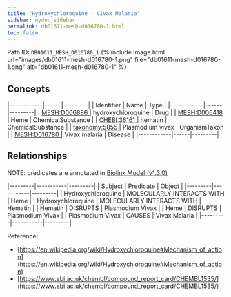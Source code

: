 ```yaml
---
title: "Hydroxychloroquine - Vivax Malaria"
sidebar: mydoc_sidebar
permalink: db01611-mesh-d016780-1.html
toc: false 
---
```



Path ID: `DB01611_MESH_D016780_1`
{% include image.html url="images/db01611-mesh-d016780-1.png" file="db01611-mesh-d016780-1.png" alt="db01611-mesh-d016780-1" %}

## Concepts

|------------|------|---------|
| Identifier | Name | Type    |
|------------|------|---------|
| <a href="https://identifiers.org/MESH:D006886">MESH:D006886 </a> | hydroxychloroquine | Drug |
| <a href="https://identifiers.org/MESH:D006418">MESH:D006418 </a> | Heme | ChemicalSubstance |
| <a href="https://identifiers.org/CHEBI:36161">CHEBI:36161 </a> | hematin | ChemicalSubstance |
| <a href="https://identifiers.org/taxonomy:5855">taxonomy:5855 </a> | Plasmodium vivax | OrganismTaxon |
| <a href="https://identifiers.org/MESH:D016780">MESH:D016780 </a> | Vivax malaria | Disease |
|------------|------|---------|

## Relationships


NOTE: predicates are annotated in <a href="https://github.com/biolink/biolink-model/releases/tag/v1.3.0">Biolink Model (v1.3.0)</a>

|---------|-----------|---------|
| Subject | Predicate | Object  |
|---------|-----------|---------|
| Hydroxychloroquine | MOLECULARLY INTERACTS WITH | Heme |
| Hydroxychloroquine | MOLECULARLY INTERACTS WITH | Hematin |
| Hematin | DISRUPTS | Plasmodium Vivax |
| Heme | DISRUPTS | Plasmodium Vivax |
| Plasmodium Vivax | CAUSES | Vivax Malaria |
|---------|-----------|---------|

Reference: 
  - [https://en.wikipedia.org/wiki/Hydroxychloroquine#Mechanism_of_action](https://en.wikipedia.org/wiki/Hydroxychloroquine#Mechanism_of_action)
  - [https://www.ebi.ac.uk/chembl/compound_report_card/CHEMBL1535/](https://www.ebi.ac.uk/chembl/compound_report_card/CHEMBL1535/)
